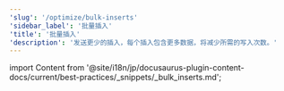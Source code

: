 ```yaml
---
'slug': '/optimize/bulk-inserts'
'sidebar_label': '批量插入'
'title': '批量插入'
'description': '发送更少的插入，每个插入包含更多数据，将减少所需的写入次数。'
---
```


import Content from '@site/i18n/jp/docusaurus-plugin-content-docs/current/best-practices/_snippets/_bulk_inserts.md';

<Content />

